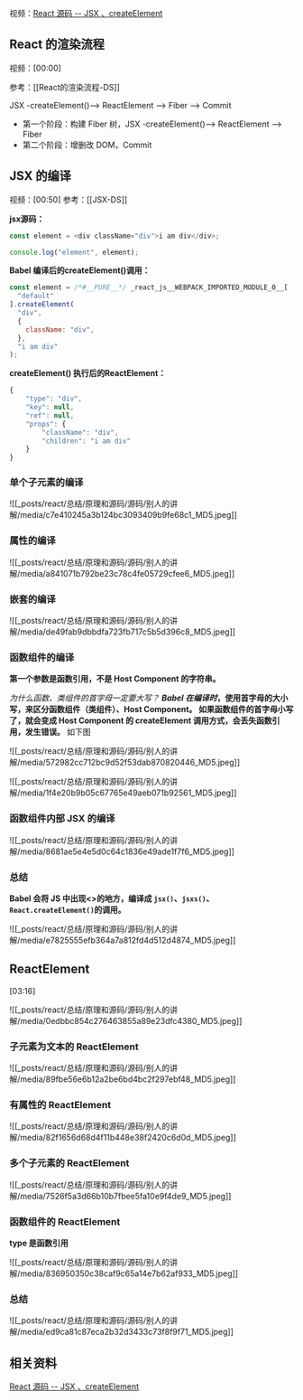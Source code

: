 视频：[React 源码 -- JSX 、createElement](https://www.bilibili.com/video/BV1ZE3ReBELQ/?share_source=copy_web&vd_source=9c1e19a73fa7bd23bb37aa8d7467d862)

## React 的渲染流程

视频：[00:00]

参考：[[React的渲染流程-DS]]

JSX -createElement()--> ReactElement --> Fiber --> Commit

- 第一个阶段：构建 Fiber 树，JSX -createElement()--> ReactElement --> Fiber
- 第二个阶段：增删改 DOM，Commit

## JSX 的编译

视频：[00:50]
参考：[[JSX-DS]]

**jsx源码：**

```js
const element = <div className="div">i am div</div>;

console.log("element", element);
```

**Babel 编译后的createElement()调用：**

```js
const element = /*#__PURE__*/ _react_js__WEBPACK_IMPORTED_MODULE_0__[
  "default"
].createElement(
  "div",
  {
    className: "div",
  },
  "i am div"
);
```

**createElement() 执行后的ReactElement：**

```js
{
    "type": "div",
    "key": null,
    "ref": null,
    "props": {
        "className": "div",
        "children": "i am div"
    }
}
```

### 单个子元素的编译

![[_posts/react/总结/原理和源码/源码/别人的讲解/media/c7e410245a3b124bc3093409b9fe68c1_MD5.jpeg]]

### 属性的编译

![[_posts/react/总结/原理和源码/源码/别人的讲解/media/a841071b792be23c78c4fe05729cfee6_MD5.jpeg]]

### 嵌套的编译

![[_posts/react/总结/原理和源码/源码/别人的讲解/media/de49fab9dbbdfa723fb717c5b5d396c8_MD5.jpeg]]

### 函数组件的编译

**第一个参数是函数引用，不是 Host Component 的字符串。**

_为什么函数、类组件的首字母一定要大写？_ **_Babel 在编译时_，使用首字母的大小写，来区分函数组件（类组件）、Host Component。 如果函数组件的首字母小写了，就会变成 Host Component 的 createElement 调用方式，会丢失函数引用，发生错误。** 如下图

![[_posts/react/总结/原理和源码/源码/别人的讲解/media/572982cc712bc9d52f53dab870820446_MD5.jpeg]]

![[_posts/react/总结/原理和源码/源码/别人的讲解/media/1f4e20b9b05c67765e49aeb071b92561_MD5.jpeg]]

### 函数组件内部 JSX 的编译

![[_posts/react/总结/原理和源码/源码/别人的讲解/media/8681ae5e4e5d0c64c1836e49ade1f7f6_MD5.jpeg]]

### 总结

**Babel 会将 JS 中出现<>的地方，编译成 `jsx()`、`jsxs()`、`React.createElement()`的调用。**

![[_posts/react/总结/原理和源码/源码/别人的讲解/media/e7825555efb364a7a812fd4d512d4874_MD5.jpeg]]

## ReactElement

[03:16]

![[_posts/react/总结/原理和源码/源码/别人的讲解/media/0edbbc854c276463855a89e23dfc4380_MD5.jpeg]]

### 子元素为文本的 ReactElement

![[_posts/react/总结/原理和源码/源码/别人的讲解/media/89fbe56e6b12a2be6bd4bc2f297ebf48_MD5.jpeg]]

### 有属性的 ReactElement

![[_posts/react/总结/原理和源码/源码/别人的讲解/media/82f1656d68d4f11b448e38f2420c6d0d_MD5.jpeg]]

### 多个子元素的 ReactElement

![[_posts/react/总结/原理和源码/源码/别人的讲解/media/7526f5a3d66b10b7fbee5fa10e9f4de9_MD5.jpeg]]

### 函数组件的 ReactElement

**type 是函数引用**

![[_posts/react/总结/原理和源码/源码/别人的讲解/media/836950350c38caf9c65a14e7b62af933_MD5.jpeg]]

### 总结

![[_posts/react/总结/原理和源码/源码/别人的讲解/media/ed9ca81c87eca2b32d3433c73f8f9f71_MD5.jpeg]]

## 相关资料

[React 源码 -- JSX 、createElement](https://www.bilibili.com/video/BV1ZE3ReBELQ/?share_source=copy_web&vd_source=9c1e19a73fa7bd23bb37aa8d7467d862)
